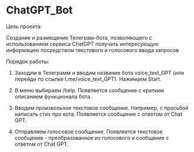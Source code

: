 # ChatGPT_Bot
Цель проекта:

Создание и размещение Телеграм-бота, позволяющего с использованием сервиса ChatGPT получать интересующую информацию посредством текстового и голосового ввода запросов


Порядок работы:

1.	Заходим в Телеграмм и вводим название бота voice_text_GPT (или перейди по ссылке t.me/voice_text_GPT). 
Нажимаем Start.

2.	В меню выбираем /help. 
Появляется сообщение с кратким описанием функционала бота.

3.	Вводим произвольное текстовое сообщение. 
Например, с просьбой написать стих про кота. Появляется сообщение с ответом от Chat GPT.

4.	Отправляем голосовое сообщение. 
Появляется текстовое сообщение - преобразованное из голосового и сообщение с ответом от Chat GPT.
